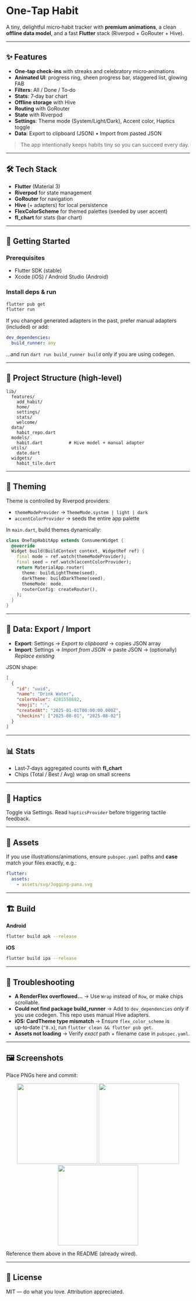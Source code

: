 # One‑Tap Habit

A tiny, delightful micro‑habit tracker with **premium animations**, a clean **offline data model**, and a fast **Flutter** stack (Riverpod + GoRouter + Hive).

 
------

## ✨ Features

* **One‑tap check‑ins** with streaks and celebratory micro‑animations
* **Animated UI**: progress ring, sheen progress bar, staggered list, glowing FAB
* **Filters**: All / Done / To‑do
* **Stats**: 7‑day bar chart
* **Offline storage** with Hive
* **Routing** with GoRouter
* **State** with Riverpod
* **Settings**: Theme mode (System/Light/Dark), Accent color, Haptics toggle
* **Data**: Export to clipboard (JSON) • Import from pasted JSON

> The app intentionally keeps habits tiny so you can succeed every day.

---

## 🛠️ Tech Stack

* **Flutter** (Material 3)
* **Riverpod** for state management
* **GoRouter** for navigation
* **Hive** (+ adapters) for local persistence
* **FlexColorScheme** for themed palettes (seeded by user accent)
* **fl\_chart** for stats (bar chart)

---

## 🚀 Getting Started

### Prerequisites

* Flutter SDK (stable)
* Xcode (iOS) / Android Studio (Android)

### Install deps & run

```bash
flutter pub get
flutter run
```

If you changed generated adapters in the past, prefer manual adapters (included) or add:

```yaml
dev_dependencies:
  build_runner: any
```

…and run `dart run build_runner build` only if you are using codegen.

---

## 📁 Project Structure (high‑level)

```
lib/
  features/
    add_habit/
    home/
    settings/
    stats/
    welcome/
  data/
    habit_repo.dart
  models/
    habit.dart          # Hive model + manual adapter
  utils/
    date.dart
  widgets/
    habit_tile.dart
```

---

## 🎨 Theming

Theme is controlled by Riverpod providers:

* `themeModeProvider` → `ThemeMode.system | light | dark`
* `accentColorProvider` → seeds the entire app palette

In `main.dart`, build themes dynamically:

```dart
class OneTapHabitApp extends ConsumerWidget {
  @override
  Widget build(BuildContext context, WidgetRef ref) {
    final mode = ref.watch(themeModeProvider);
    final seed = ref.watch(accentColorProvider);
    return MaterialApp.router(
      theme: buildLightTheme(seed),
      darkTheme: buildDarkTheme(seed),
      themeMode: mode,
      routerConfig: createRouter(),
    );
  }
}
```

---

## 💾 Data: Export / Import

* **Export**: Settings → *Export to clipboard* → copies JSON array
* **Import**: Settings → *Import from JSON* → paste JSON → (optionally) *Replace existing*

JSON shape:

```json
[
  {
    "id": "uuid",
    "name": "Drink Water",
    "colorValue": 4281558682,
    "emoji": "💧",
    "createdAt": "2025-01-01T00:00:00.000Z",
    "checkins": ["2025-08-01", "2025-08-02"]
  }
]
```

---

## 📊 Stats

* Last‑7‑days aggregated counts with **fl\_chart**
* Chips (Total / Best / Avg) wrap on small screens

---

## 🔔 Haptics

Toggle via Settings. Read `hapticsProvider` before triggering tactile feedback.

---

## 🧩 Assets

If you use illustrations/animations, ensure `pubspec.yaml` paths and **case** match your files exactly, e.g.:

```yaml
flutter:
  assets:
    - assets/svg/Jogging-pana.svg
```

---

## 🏗️ Build

**Android**

```bash
flutter build apk --release
```

**iOS**

```bash
flutter build ipa --release
```

---

## 🧰 Troubleshooting

* **A RenderFlex overflowed…** → Use `Wrap` instead of `Row`, or make chips scrollable.
* **Could not find package build\_runner** → Add to `dev_dependencies` *only* if you use codegen. This repo uses manual Hive adapters.
* **iOS: CardTheme type mismatch** → Ensure `flex_color_scheme` is up‑to‑date (`^8.x`), run `flutter clean && flutter pub get`.
* **Assets not loading** → Verify *exact* path + filename case in `pubspec.yaml`.

---

## 🖼️ Screenshots

Place PNGs here and commit:
<p align="center">
  <img src="/ss1.png" width="220" />
  <img src="/ss2.png" width="220" />
  <img src="/ss3.png" width="220" />
</p>



Reference them above in the README (already wired).

---

## 📄 License

MIT — do what you love. Attribution appreciated.

